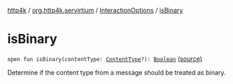 [http4k](../../index.md) / [org.http4k.servirtium](../index.md) / [InteractionOptions](index.md) / [isBinary](./is-binary.md)

# isBinary

`open fun isBinary(contentType: `[`ContentType`](../../org.http4k.core/-content-type/index.md)`?): `[`Boolean`](https://kotlinlang.org/api/latest/jvm/stdlib/kotlin/-boolean/index.html) [(source)](https://github.com/http4k/http4k/blob/master/http4k-testing-servirtium/src/main/kotlin/org/http4k/servirtium/InteractionOptions.kt#L32)

Determine if the content type from a message should be treated as binary.

